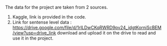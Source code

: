 The data for the project are taken from 2 sources.
1. Kaggle, link is provided in the code.
2. Link for sentense level data : https://drive.google.com/file/d/1rILDwCKqRWRD9pv24_jdgtKorniScBEM/view?usp=drive_link
   download and upload it on the drive to read and use it in the project.
